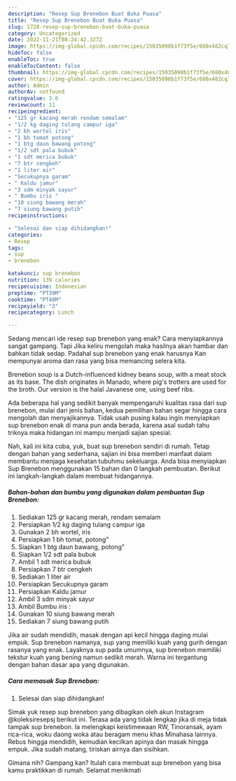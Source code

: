 ```yaml
---
description: "Resep Sup Brenebon Buat Buka Puasa"
title: "Resep Sup Brenebon Buat Buka Puasa"
slug: 1728-resep-sup-brenebon-buat-buka-puasa
category: Uncategorized
date: 2022-11-21T08:24:42.327Z
image: https://img-global.cpcdn.com/recipes/15035098b1f73f5e/680x482cq70/sup-brenebon-foto-resep-utama.jpg
hideToc: false
enableToc: true
enableTocContent: false
thumbnail: https://img-global.cpcdn.com/recipes/15035098b1f73f5e/680x482cq70/sup-brenebon-foto-resep-utama.jpg
cover: https://img-global.cpcdn.com/recipes/15035098b1f73f5e/680x482cq70/sup-brenebon-foto-resep-utama.jpg
author: Admin
authorAv: notfound
ratingvalue: 3.6
reviewcount: 11
recipeingredient:
- "125 gr kacang merah rendam semalam"
- "1/2 kg daging tulang campur iga"
- "2 bh wortel iris"
- "1 bh tomat potong"
- "1 btg daun bawang potong"
- "1/2 sdt pala bubuk"
- "1 sdt merica bubuk"
- "7 btr cengkeh"
- "1 liter air"
- "Secukupnya garam"
- " Kaldu jamur"
- "3 sdm minyak sayur"
- " Bumbu iris "
- "10 siung bawang merah"
- "7 siung bawang putih"
recipeinstructions:

- "Selesai dan siap dihidangkan!"
categories:
- Resep
tags:
- sup
- brenebon

katakunci: sup brenebon 
nutrition: 139 calories
recipecuisine: Indonesian
preptime: "PT39M"
cooktime: "PT48M"
recipeyield: "3"
recipecategory: Lunch

---
```



Sedang mencari ide resep sup brenebon yang enak? Cara menyiapkannya sangat gampang. Tapi Jika keliru mengolah maka hasilnya akan hambar dan bahkan tidak sedap. Padahal sup brenebon yang enak harusnya Kan mempunyai aroma dan rasa yang bisa memancing selera kita.


Brenebon soup is a Dutch-influenced kidney beans soup, with a meat stock as its base. The dish originates in Manado, where pig&#39;s trotters are used for the broth. Our version is the halal Javanese one, using beef ribs.

Ada beberapa hal yang sedikit banyak mempengaruhi kualitas rasa dari sup brenebon, mulai dari jenis bahan, kedua pemilihan bahan segar hingga cara mengolah dan menyajikannya. Tidak usah pusing kalau ingin menyiapkan sup brenebon enak di mana pun anda berada, karena asal sudah tahu triknya maka hidangan ini mampu menjadi sajian spesial.


Nah, kali ini kita coba, yuk, buat sup brenebon sendiri di rumah. Tetap dengan bahan yang sederhana, sajian ini bisa memberi manfaat dalam membantu menjaga kesehatan tubuhmu sekeluarga. Anda bisa menyiapkan Sup Brenebon menggunakan 15 bahan dan 0 langkah pembuatan. Berikut ini langkah-langkah dalam membuat hidangannya.

<!--inarticleads1-->

##### Bahan-bahan dan bumbu yang digunakan dalam pembuatan Sup Brenebon:

1. Sediakan 125 gr kacang merah, rendam semalam
1. Persiapkan 1/2 kg daging tulang campur iga
1. Gunakan 2 bh wortel, iris
1. Persiapkan 1 bh tomat, potong&#34;
1. Siapkan 1 btg daun bawang, potong&#34;
1. Siapkan 1/2 sdt pala bubuk
1. Ambil 1 sdt merica bubuk
1. Persiapkan 7 btr cengkeh
1. Sediakan 1 liter air
1. Persiapkan Secukupnya garam
1. Persiapkan  Kaldu jamur
1. Ambil 3 sdm minyak sayur
1. Ambil  Bumbu iris :
1. Gunakan 10 siung bawang merah
1. Sediakan 7 siung bawang putih


Jika air sudah mendidih, masak dengan api kecil hingga daging mulai empuk. Sup brenebon namanya, sup yang memiliki kuah yang gurih dengan rasanya yang enak. Layaknya sup pada umumnya, sup brenebon memiliki tekstur kuah yang bening namun sedikit merah. Warna ini tergantung dengan bahan dasar apa yang digunakan. 

<!--inarticleads2-->

##### Cara memasak Sup Brenebon:


1. Selesai dan siap dihidangkan!

Simak yuk resep sup brenebon yang dibagikan oleh akun Instagram @koleksiresepsj berikut ini. Terasa ada yang tidak lengkap jika di meja tidak tampak sup brenebon. Ia melengkapi keistimewaan RW, Tinoransak, ayam rica-rica, woku daong woka atau beragam menu khas Minahasa lainnya. Rebus hingga mendidih, kemudian kecilkan apinya dan masak hingga empuk. Jika sudah matang, tiriskan airnya dan sisihkan. 

Gimana nih? Gampang kan? Itulah cara membuat sup brenebon yang bisa kamu praktikkan di rumah. Selamat menikmati
